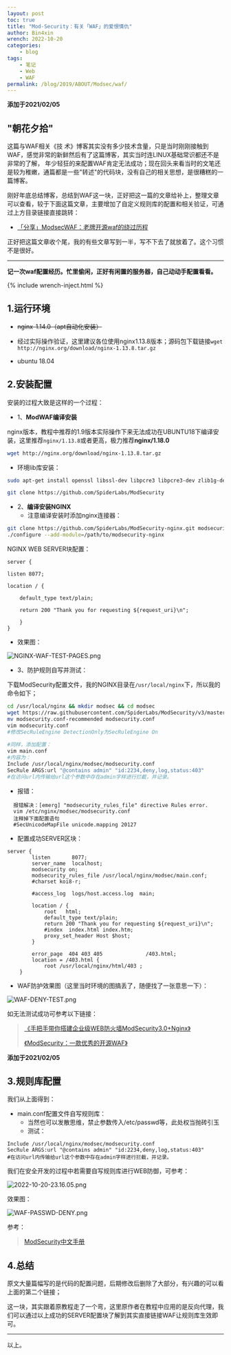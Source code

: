 ```yaml
---
layout: post
toc: true
title: "Mod-Security：有关「WAF」的爱恨情仇"
author: Bin4xin
wrench: 2022-10-20
categories:
    - blog
tags:
    - 笔记
    - Web
    - WAF
permalink: /blog/2019/ABOUT/Modsec/waf/
---
```


**添加于2021/02/05**

## "朝花夕拾"

这篇与WAF相关《技 术》博客其实没有多少技术含量，只是当时刚刚接触到WAF，感觉非常的新鲜然后有了这篇博客，其实当时连LINUX基础常识都还不是非常的了解，
年少轻狂的来配置WAF肯定无法成功；现在回头来看当时的文笔还是较为稚嫩，通篇都是一些"转述"的代码块，没有自己的相关思想，是很糟糕的一篇博客。


刚好年底总结博客，总结到WAF这一块，正好把这一篇的文章给补上，整理文章可以查看，较于下面这篇文章，主要增加了自定义规则库的配置和相关验证，可通过上方目录链接直接跳转：

- [「分享」ModsecWAF：老牌开源waf的绕过历程](https://sentrylab.cn/about/Mod-Waf-Bypass-Walkthrough/)

正好把这篇文章收个尾，我的有些文章写到一半，写不下去了就放着了。这个习惯不是很好。

---
**记一次waf配置经历。忙里偷闲，正好有闲置的服务器，自己动动手配置看看。**
 
{% include wrench-inject.html %}

## 1.运行环境
- ~~nginx-1.14.0（apt自动化安装）~~
- 经过实际操作验证，这里建议各位使用nginx1.13.8版本；源码包下载链接`wget http://nginx.org/download/nginx-1.13.8.tar.gz`

- ubuntu 18.04

## 2.安装配置

安装的过程大致是这样的一个过程：

- 1、**ModWAF编译安装**
 
nginx版本，教程中推荐的1.9版本实际操作下来无法成功在UBUNTU18下编译安装，这里推荐`nginx/1.13.8`或者更高，极力推荐**nginx/1.18.0**

```bash
wget http://nginx.org/download/nginx-1.13.8.tar.gz
```

- 环境lib库安装：

```bash
sudo apt-get install openssl libssl-dev libpcre3 libpcre3-dev zlib1g-dev autoconf automake libtool gcc g++ make
```

```bash
git clone https://github.com/SpiderLabs/ModSecurity
```

- 2、**编译安装NGINX**
    - 注意编译安装时添加nginx连接器：
  
```bash
git clone https://github.com/SpiderLabs/ModSecurity-nginx.git modsecurity-nginx
./configure --add-module=/path/to/modsecurity-nginx
```
      
NGINX WEB SERVER块配置：

```
server {
        
listen 8077;
        
location / {
        
    default_type text/plain;
        
    return 200 "Thank you for requesting ${request_uri}\n";
        
    }
}
```
 
- 效果图：

![NGINX-WAF-TEST-PAGES.png](https://image.yjs2635.xyz/images/2022/02/20/NGINX-WAF-TEST-PAGES.png)

- 3、防护规则自写并测试：

下载ModSecurity配置文件，我的NGINX目录在`/usr/local/nginx`下，所以我的命令如下；

```bash
cd /usr/local/nginx && mkdir modsec && cd modsec
wget https://raw.githubusercontent.com/SpiderLabs/ModSecurity/v3/master/modsecurity.conf-recommended
mv modsecurity.conf-recommended modsecurity.conf
vim modsecurity.conf
#修改SecRuleEngine DetectionOnly为SecRuleEngine On
      
#同样，添加配置：
vim main.conf
#内容为：
Include /usr/local/nginx/modsec/modsecurity.conf
SecRule ARGS:url "@contains admin" "id:2234,deny,log,status:403"
#在访问url内传输给url这个参数中存在admin字样进行拦截，并记录。    
``` 

- 报错：

```console
  报错解决：[emerg] "modsecurity_rules_file" directive Rules error.
  vim /etc/nginx/modsec/modsecurity.conf
  注释掉下面配置语句
  #SecUnicodeMapFile unicode.mapping 20127
```

- 配置成功SERVER区块：

```
server {
        listen       8077;
        server_name  localhost;
        modsecurity on;
        modsecurity_rules_file /usr/local/nginx/modsec/main.conf;
        #charset koi8-r;

        #access_log  logs/host.access.log  main;

        location / {
            root   html;
            default_type text/plain;
            return 200 "Thank you for requesting ${request_uri}\n";
            #index  index.html index.htm;
            proxy_set_header Host $host;
        }

        error_page  404 403 405              /403.html;
        location = /403.html {
            root /usr/local/nginx/html/403 ;
    }
```

- WAF防护效果图（这里当时环境的图搞丢了，随便找了一张意思一下）：

![WAF-DENY-TEST.png](https://image.yjs2635.xyz/images/2022/02/20/WAF-DENY-TEST.png)
          
如无法测试成功可参考以下链接：
> [《手把手带你搭建企业级WEB防火墙ModSecurity3.0+Nginx》](https://zhuanlan.zhihu.com/p/80866123)
>
> [《ModSecurity：一款优秀的开源WAF》](https://www.freebuf.com/sectool/211354.html)


**添加于2021/02/05**

## 3.规则库配置

我们从上面得到：

- main.conf配置文件自写规则库：
  - 当然也可以发散思维，禁止参数传入/etc/passwd等，此处权当抛砖引玉
  - 测试：

```
Include /usr/local/nginx/modsec/modsecurity.conf
SecRule ARGS:url "@contains admin" "id:2234,deny,log,status:403"
#在访问url内传输给url这个参数中存在admin字样进行拦截，并记录。
```



我们在安全开发的过程中若需要自写规则库进行WEB防御，可参考：

![2022-10-20-23.16.05.png](https://image.yjs2635.xyz/images/2022/10/20/2022-10-20-23.16.05.png)

效果图：

![WAF-PASSWD-DENY.png](https://image.yjs2635.xyz/images/2022/02/20/WAF-PASSWD-DENY.png)

参考：

>[ModSecurity中文手册](http://www.modsecurity.cn/chm/Variables.html)

## 4.总结

原文大量篇幅写的是代码的配置问题，后期修改后删除了大部分，有兴趣的可以看上面的第二个链接；

这一块，其实跟着原教程走了一个弯，这里原作者在教程中应用的是反向代理，我们可以通过以上成功的SERVER配置块了解到其实直接链接WAF让规则库生效即可。

---

以上。

